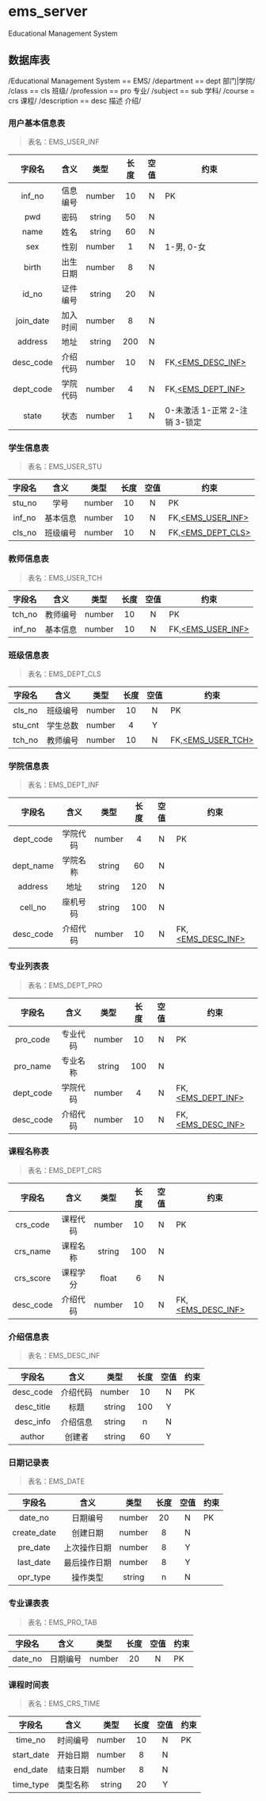 # ems_server

Educational Management System

## 数据库表

/Educational Management System == EMS/
/department == dept 部门|学院/
/class == cls 班级/
/profession == pro 专业/
/subject == sub 学科/
/course = crs 课程/
/description == desc 描述 介绍/

### 用户基本信息表

> 表名：EMS_USER_INF

|  字段名   |   含义   |  类型  | 长度  | 空值  | 约束                                          |
| :-------: | :------: | :----: | :---: | :---: | --------------------------------------------- |
|  inf_no   | 信息编号 | number |  10   |   N   | PK                                            |
|    pwd    |   密码   | string |  50   |   N   |                                               |
|   name    |   姓名   | string |  60   |   N   |                                               |
|    sex    |   性别   | number |   1   |   N   | 1-男, 0-女                                    |
|   birth   | 出生日期 | number |   8   |   N   |                                               |
|   id_no   | 证件编号 | string |  20   |   N   |                                               |
| join_date | 加入时间 | number |   8   |   N   |                                               |
|  address  |   地址   | string |  200  |   N   |                                               |
| desc_code | 介绍代码 | number |  10   |   N   | FK,[<EMS_DESC_INF>](#介绍信息表 '介绍信息表') |
| dept_code | 学院代码 | number |   4   |   N   | FK,[<EMS_DEPT_INF>](#学院信息表 '学院信息表') |
|   state   |   状态   | number |   1   |   N   | 0-未激活 1-正常 2-注销 3-锁定                 |

### 学生信息表

> 表名：EMS_USER_STU

| 字段名 |   含义   |  类型  | 长度  | 空值  | 约束                                                  |
| :----: | :------: | :----: | :---: | :---: | ----------------------------------------------------- |
| stu_no |   学号   | number |  10   |   N   | PK                                                    |
| inf_no | 基本信息 | number |  10   |   N   | FK,[<EMS_USER_INF>](#用户基本信息表 '用户基本信息表') |
| cls_no | 班级编号 | number |  10   |   N   | FK,[<EMS_DEPT_CLS>](#班级信息表 '班级信息表')         |

### 教师信息表

> 表名：EMS_USER_TCH

| 字段名 |   含义   |  类型  | 长度  | 空值  | 约束                                                  |
| :----: | :------: | :----: | :---: | :---: | ----------------------------------------------------- |
| tch_no | 教师编号 | number |  10   |   N   | PK                                                    |
| inf_no | 基本信息 | number |  10   |   N   | FK,[<EMS_USER_INF>](#用户基本信息表 '用户基本信息表') |

### 班级信息表

> 表名：EMS_DEPT_CLS

| 字段名  |   含义   |  类型  | 长度  | 空值  | 约束                                          |
| :-----: | :------: | :----: | :---: | :---: | --------------------------------------------- |
| cls_no  | 班级编号 | number |  10   |   N   | PK                                            |
| stu_cnt | 学生总数 | number |   4   |   Y   |                                               |
| tch_no  | 教师编号 | number |  10   |   N   | FK,[<EMS_USER_TCH>](#教师信息表 '教师信息表') |

### 学院信息表

> 表名：EMS_DEPT_INF

|  字段名   |   含义   |  类型  | 长度  | 空值  | 约束                                          |
| :-------: | :------: | :----: | :---: | :---: | --------------------------------------------- |
| dept_code | 学院代码 | number |   4   |   N   | PK                                            |
| dept_name | 学院名称 | string |  60   |   N   |                                               |
|  address  |   地址   | string |  120  |   N   |                                               |
|  cell_no  | 座机号码 | string |  100  |   N   |                                               |
| desc_code | 介绍代码 | number |  10   |   N   | FK,[<EMS_DESC_INF>](#介绍信息表 '介绍信息表') |

### 专业列表表

> 表名：EMS_DEPT_PRO

|  字段名   |   含义   |  类型  | 长度  | 空值  | 约束                                          |
| :-------: | :------: | :----: | :---: | :---: | --------------------------------------------- |
| pro_code  | 专业代码 | number |  10   |   N   | PK                                            |
| pro_name  | 专业名称 | string |  100  |   N   |                                               |
| dept_code | 学院代码 | number |   4   |   N   | FK,[<EMS_DEPT_INF>](#学院信息表 '学院信息表') |
| desc_code | 介绍代码 | number |  10   |   N   | FK,[<EMS_DESC_INF>](#介绍信息表 '介绍信息表') |

### 课程名称表

> 表名：EMS_DEPT_CRS

|  字段名   |   含义   |  类型  | 长度  | 空值  | 约束                                          |
| :-------: | :------: | :----: | :---: | :---: | --------------------------------------------- |
| crs_code  | 课程代码 | number |  10   |   N   | PK                                            |
| crs_name  | 课程名称 | string |  100  |   N   |                                               |
| crs_score | 课程学分 | float  |   6   |   N   |                                               |
| desc_code | 介绍代码 | number |  10   |   N   | FK,[<EMS_DESC_INF>](#介绍信息表 '介绍信息表') |

### 介绍信息表

> 表名：EMS_DESC_INF

|   字段名   |   含义   |  类型  | 长度  | 空值  | 约束 |
| :--------: | :------: | :----: | :---: | :---: | ---- |
| desc_code  | 介绍代码 | number |  10   |   N   | PK   |
| desc_title |   标题   | string |  100  |   Y   |      |
| desc_info  | 介绍信息 | string |   n   |   N   |      |
|   author   |  创建者  | string |  60   |   Y   |      |

### 日期记录表

> 表名：EMS_DATE

|   字段名    |     含义     |  类型  | 长度  | 空值  | 约束 |
| :---------: | :----------: | :----: | :---: | :---: | ---- |
|   date_no   |   日期编号   | number |  20   |   N   | PK   |
| create_date |   创建日期   | number |   8   |   N   |      |
|  pre_date   | 上次操作日期 | number |   8   |   Y   |      |
|  last_date  | 最后操作日期 | number |   8   |   Y   |      |
|  opr_type   |   操作类型   | string |   n   |   N   |      |

### 专业课表表

> 表名：EMS_PRO_TAB

| 字段名  |   含义   |  类型  | 长度  | 空值  | 约束 |
| :-----: | :------: | :----: | :---: | :---: | ---- |
| date_no | 日期编号 | number |  20   |   N   | PK   |

### 课程时间表

> 表名：EMS_CRS_TIME

|   字段名   |   含义   |  类型  | 长度  | 空值  | 约束 |
| :--------: | :------: | :----: | :---: | :---: | ---- |
|  time_no   | 时间编号 | number |  10   |   N   | PK   |
| start_date | 开始日期 | number |   8   |   N   |      |
|  end_date  | 结束日期 | number |   8   |   N   |      |
| time_type  | 类型名称 | string |  20   |   Y   |      |
